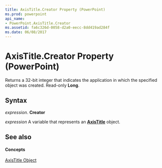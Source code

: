 ```yaml
---
title: AxisTitle.Creator Property (PowerPoint)
ms.prod: powerpoint
api_name:
- PowerPoint.AxisTitle.Creator
ms.assetid: fa6c326d-0058-d2a0-eecc-8dd419ad284f
ms.date: 06/08/2017
---
```



# AxisTitle.Creator Property (PowerPoint)

Returns a 32-bit integer that indicates the application in which the specified object was created. Read-only **Long**.


## Syntax

 _expression_. **Creator**

 _expression_ A variable that represents an **[AxisTitle](axistitle-object-powerpoint.md)** object.


## See also


#### Concepts


[AxisTitle Object](axistitle-object-powerpoint.md)

